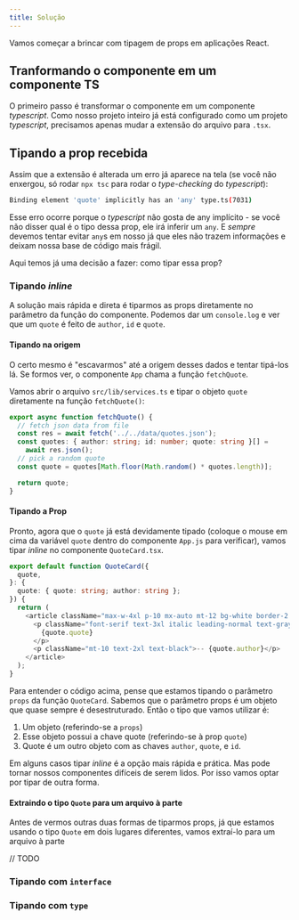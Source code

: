 ```yaml
---
title: Solução
---
```


Vamos começar a brincar com tipagem de props em aplicações React.

## Tranformando o componente em um componente TS

O primeiro passo é transformar o componente em um componente _typescript_. Como nosso projeto inteiro já está configurado como um projeto _typescript_, precisamos apenas mudar a extensão do arquivo para `.tsx`.

## Tipando a prop recebida

Assim que a extensão é alterada um erro já aparece na tela (se você não enxergou, só rodar `npx tsc` para rodar o _type-checking_ do _typescript_):

```bash title="Erro typescript"
Binding element 'quote' implicitly has an 'any' type.ts(7031)
```

Esse erro ocorre porque o _typescript_ não gosta de any implícito - se você não disser qual é o tipo dessa prop, ele irá inferir um `any`. E _sempre_ devemos tentar evitar `any`s em nosso já que eles não trazem informações e deixam nossa base de código mais frágil.

Aqui temos já uma decisão a fazer: como tipar essa prop?

### Tipando _inline_

A solução mais rápida e direta é tiparmos as props diretamente no parâmetro da função do componente. Podemos dar um `console.log` e ver que um `quote` é feito de `author`, `id` e `quote`.

#### Tipando na origem

O certo mesmo é "escavarmos" até a origem desses dados e tentar tipá-los lá. Se formos ver, o componente `App` chama a função `fetchQuote`.

Vamos abrir o arquivo `src/lib/services.ts` e tipar o objeto `quote` diretamente na função `fetchQuote()`:

```typescript {4,5}
export async function fetchQuote() {
  // fetch json data from file
  const res = await fetch('../../data/quotes.json');
  const quotes: { author: string; id: number; quote: string }[] =
    await res.json();
  // pick a random quote
  const quote = quotes[Math.floor(Math.random() * quotes.length)];

  return quote;
}
```

#### Tipando a Prop

Pronto, agora que o `quote` já está devidamente tipado (coloque o mouse em cima da variável `quote` dentro do componente `App.js` para verificar), vamos tipar _inline_ no componente `QuoteCard.tsx`.

```typescript {1-5}
export default function QuoteCard({
  quote,
}: {
  quote: { quote: string; author: string };
}) {
  return (
    <article className="max-w-4xl p-10 mx-auto mt-12 bg-white border-2 border-gray-200 shadow-2xl rounded-2xl bg-opacity-10">
      <p className="font-serif text-3xl italic leading-normal text-gray-700 font-extralight">
        {quote.quote}
      </p>
      <p className="mt-10 text-2xl text-black">-- {quote.author}</p>
    </article>
  );
}
```

Para entender o código acima, pense que estamos tipando o parâmetro `props` da função `QuoteCard`. Sabemos que o parâmetro props é um objeto que quase sempre é desestruturado. Então o tipo que vamos utilizar é:

1. Um objeto (referindo-se a `props`)
2. Esse objeto possui a chave quote (referindo-se à prop `quote`)
3. Quote é um outro objeto com as chaves `author`, `quote`, e `id`.

Em alguns casos tipar _inline_ é a opção mais rápida e prática. Mas pode tornar nossos componentes difíceis de serem lidos. Por isso vamos optar por tipar de outra forma.

#### Extraindo o tipo `Quote` para um arquivo à parte

Antes de vermos outras duas formas de tiparmos props, já que estamos usando o tipo `Quote` em dois lugares diferentes, vamos extraí-lo para um arquivo à parte

// TODO

### Tipando com `interface`

### Tipando com `type`
